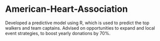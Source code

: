 # American-Heart-Association
Developed a predictive model using R, which is used to predict the top walkers and team captains. Advised on opportunities to expand and local event strategies, to boost yearly donations by 70%.
